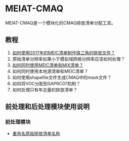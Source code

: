 # MEIAT-CMAQ
 MEIAT-CMAQ是一个模块化的CMAQ排放清单分配工具。

## 教程

1. [如何使用2017年的MEIC清单制作珠三角的排放文件？](Doc/1-adopt_meic_for_prd_emission_file.md)
2. 原始清单分辨率如果小于模拟域网格分辨率应该如何处理？
3. [如何同时使用MEIC清单和MIX清单？](Doc/how_to_combine_meic_and_mix.md)
4. 如何同时使用本地源清单和MEIC清单？
5. 如何使用shapefile文件生成CMAQ中的mask文件？
6. 如何将VOC分配到SAPRC07机制？
7. 如何处理只有年总量的排放清单？

## 前处理和后处理模块使用说明

### 前处理模块

* [重命名原始排放清单名称](UTIL/rename_original_inventory)




